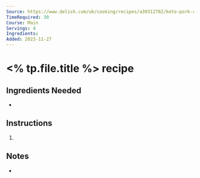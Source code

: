 ```yaml
---
Source: https://www.delish.com/uk/cooking/recipes/a30312702/keto-pork-chops-recipe/
TimeRequired: 30
Course: Main
Servings: 4
Ingredients: 
Added: 2023-11-27
---
```

# <% tp.file.title %> recipe

## Ingredients Needed
- 
  
## Instructions
1. 
   
## Notes
-     